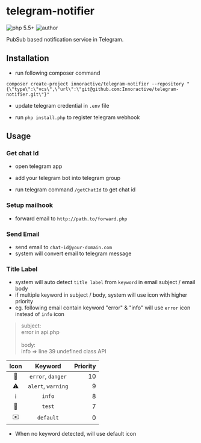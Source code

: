 # telegram-notifier
 ![php 5.5+](https://img.shields.io/badge/php-5.5+-brightgreen.svg?style=flat&logo=php&labelColor=777BB4&logoColor=white&color=lightgrey) ![author](https://img.shields.io/badge/author-kch-brightgreen.svg?style=flat&logo=bitbucket&color=lightgrey)
  
PubSub based notification service in Telegram.

## Installation

- run following composer command
```shell
composer create-project innoractive/telegram-notifier --repository "{\"type\":\"vcs\",\"url\":\"git@github.com:Innoractive/telegram-notifier.git\"}"
```

- update telegram credential in `.env` file

- run `php install.php` to register
 telegram webhook


## Usage
### Get chat Id
- open telegram app

- add your telegram bot into telegram group

- run telegram command `/getChatId` to get chat id

### Setup mailhook
- forward email to `http://path.to/forward.php`

### Send Email
- send email to `chat-id@your-domain.com`
- system will convert email to telegram message

### Title Label
- system will auto detect `title label` from `keyword` in email subject / email body
- if multiple keyword in subject / body, system will use icon with higher priority
- eg. following email contain keyword "error" & "info" will use `error` icon instead of `info` icon
> subject: <br> 
> error in api.php<br><br>
> body:<br>
> info => line 39 undefined class API 

| Icon |    Keyword    | Priority |
|:----:|:-------------:|---------:|
|   🚫  |  `error`, `danger` |       10 |
|   ⚠️  | `alert`, `warning` |        9 |
|   ℹ️  |      `info`     |        8 |
|   🧪  |      `test`     |        7 |
|   ✉️  |    `default`    |        0 |

- When no keyword detected, will use default icon